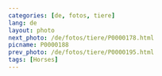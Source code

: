 ```yaml
---
categories: [de, fotos, tiere]
lang: de
layout: photo
next_photo: /de/fotos/tiere/P0000178.html
picname: P0000188
prev_photo: /de/fotos/tiere/P0000195.html
tags: [Horses]
---
```

